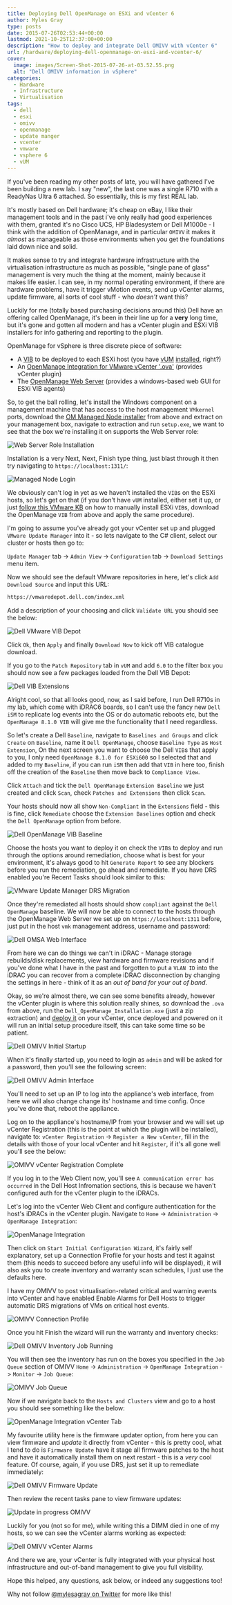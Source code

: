 ```yaml
---
title: Deploying Dell OpenManage on ESXi and vCenter 6
author: Myles Gray
type: posts
date: 2015-07-26T02:53:44+00:00
lastmod: 2021-10-25T12:37:00+00:00
description: "How to deploy and integrate Dell OMIVV with vCenter 6"
url: /hardware/deploying-dell-openmanage-on-esxi-and-vcenter-6/
cover:
  image: images/Screen-Shot-2015-07-26-at-03.52.55.png
  alt: "Dell OMIVV information in vSphere"
categories:
  - Hardware
  - Infrastructure
  - Virtualisation
tags:
  - dell
  - esxi
  - omivv
  - openmanage
  - update manger
  - vcenter
  - vmware
  - vsphere 6
  - vUM
---
```


If you've been reading my other posts of late, you will have gathered I've been building a new lab. I say "new", the last one was a single R710 with a ReadyNas Ultra 6 attached. So essentially, this is my first REAL lab.

It's mostly based on Dell hardware; it's cheap on eBay, I like their management tools and in the past i've only really had good experiences with them, granted it's no Cisco UCS, HP Bladesystem or Dell M1000e - I think with the addition of OpenManage, and in particular `OMIVV` it makes it _almost_ as manageable as those environments when you get the foundations laid down nice and solid.

It makes sense to try and integrate hardware infrastructure with the virtualisation infrastructure as much as possible, "single pane of glass" management is very much the thing at the moment, mainly because it makes life easier. I can see, in my normal operating environment, if there are hardware problems, have it trigger vMotion events, send up vCenter alarms, update firmware, all sorts of cool stuff - who _doesn't_ want this?

Luckily for me (totally based purchasing decisions around this) Dell have an offering called OpenManage, it's been in their line up for a **very** long time, but it's gone and gotten all modern and has a vCenter plugin and ESXi VIB installers for info gathering and reporting to the plugin.

OpenManage for vSphere is three discrete piece of software:

* A [VIB][1] to be deployed to each ESXi host (you have [vUM][2] [installed][3], right?)
* An [OpenManage Integration for VMware vCenter '.ova'][4] (provides vCenter plugin)
* The [OpenManage Web Server][5] (provides a windows-based web GUI for ESXi VIB agents)

So, to get the ball rolling, let's install the Windows component on a management machine that has access to the host management `VMkernel` ports, download the [OM Managed Node installer][5] from above and extract on your management box, navigate to extraction and run `setup.exe`, we want to see that the box we're installing it on supports the Web Server role:

![Web Server Role Installation][6]

Installation is a very Next, Next, Finish type thing, just blast through it then try navigating to `https://localhost:1311/`:

![Managed Node Login][7]

We obviously can't log in yet as we haven't installed the `VIB`s on the ESXi hosts, so let's get on that (if you don't have `vUM` installed, either set it up, or just [follow this VMware KB][8] on how to manually install ESXi `VIB`s, download the OpenManage `VIB` from above and apply the same procedure).

I'm going to assume you've already got your vCenter set up and plugged `VMware Update Manager` into it - so lets navigate to the C# client, select our cluster or hosts then go to:

`Update Manager` tab -> `Admin View` -> `Configuration` tab -> `Download Settings` menu item.

Now we should see the default VMware repositories in here, let's click `Add Download Source` and input this URL:

```sh
https://vmwaredepot.dell.com/index.xml
```

Add a description of your choosing and click `Validate URL` you should see the below:

![Dell VMware VIB Depot][9]

Click `Ok`, then `Apply` and finally `Download Now` to kick off VIB catalogue download.

If you go to the `Patch Repository` tab in `vUM` and add `6.0` to the filter box you should now see a few packages loaded from the Dell VIB Depot:

![Dell VIB Extensions][10]

Alright cool, so that all looks good, now, as I said before, I run Dell R710s in my lab, which come with iDRAC6 boards, so I can't use the fancy new `Dell iSM` to replicate log events into the OS or do automatic reboots etc, but the `OpenManage 8.1.0 VIB` will give me the functionality that I need regardless.

So let's create a Dell `Baseline`, navigate to `Baselines and Groups` and click `Create` on `Baseline`, name it `Dell OpenManage`, choose `Baseline Type` as `Host Extension`, On the next screen you want to choose the Dell `VIB`s that apply to you, I only need `OpenManage 8.1.0 for ESXi600` so I selected that and added to my `Baseline`, if you can run `iSM` then add that `VIB` in here too, finish off the creation of the `Baseline` then move back to `Compliance View`.

Click `Attach` and tick the `Dell OpenManage` `Extension Baseline` we just created and click `Scan`, check `Patches and Extensions` then click `Scan`.

Your hosts should now all show `Non-Compliant` in the `Extensions` field - this is fine, click `Remediate` choose the `Extension Baselines` option and check the `Dell OpenManage` option from before.

![Dell OpenManage VIB Baseline][11]

Choose the hosts you want to deploy it on check the `VIB`s to deploy and run through the options around remediation, choose what is best for your environment, it's always good to hit `Generate Report` to see any blockers before you run the remediation, go ahead and remediate. If you have DRS enabled you're Recent Tasks should look similar to this:

![VMware Update Manager DRS Migration][12]

Once they're remediated all hosts should show `compliant` against the `Dell OpenManage` baseline. We will now be able to connect to the hosts through the OpenManage Web Server we set up on `https://localhost:1311` before, just put in the host `vmk` management address, username and password:

![Dell OMSA Web Interface][13]

From here we can do things we can't in iDRAC - Manage storage rebuilds/disk replacements, view hardware and firmware revisions and if you've done what I have in the past and forgotten to put a `VLAN ID` into the iDRAC you can recover from a complete iDRAC disconnection by changing the settings in here - think of it as an _out of band for your out of band_.

Okay, so we're almost there, we can see some benefits already, however the vCenter plugin is where this solution really shines, so download the `.ova` from above, run the `Dell_OpenManage_Installation.exe` (just a zip extraction) and [deploy it][14] on your vCenter, once deployed and powered on it will run an initial setup procedure itself, this can take some time so be patient.

![Dell OMIVV Initial Startup][15]

When it's finally started up, you need to login as `admin` and will be asked for a password, then you'll see the following screen:

![Dell OMIVV Admin Interface][16]

You'll need to set up an IP to log into the appliance's web interface, from here we will also change change its' hostname and time config. Once you've done that, reboot the appliance.

Log on to the appliance's hostname/IP from your browser and we will set up vCenter Registration (this is the point at which the plugin will be installed), navigate to: `vCenter Registration` -> `Register a New vCenter`, fill in the details with those of your local vCenter and hit `Register`, if it's all gone well you'll see the below:

![OMIVV vCenter Registration Complete][17]

If you log in to the Web Client now, you'll see `A communication error has occurred` in the Dell Host Infromation sections, this is because we haven't configured auth for the vCenter plugin to the iDRACs.

Let's log into the vCenter Web Client and configure authentication for the host's iDRACs in the vCenter plugin. Navigate to `Home` -> `Administration` -> `OpenManage Integration`:

![OpenManage Integration][18]

Then click on `Start Initial Configuration Wizard`, it's fairly self explanatory, set up a Connection Profile for your hosts and test it against them (this needs to succeed before any useful info will be displayed), it will also ask you to create inventory and warranty scan schedules, I just use the defaults here.

I have my OMIVV to post virtualisation-related critical and warning events into vCenter and have enabled Enable Alarms for Dell Hosts to trigger automatic DRS migrations of VMs on critical host events.

![OMIVV Connection Profile][19]

Once you hit Finish the wizard will run the warranty and inventory checks:

![Dell OMIVV Inventory Job Running][20]

You will then see the inventory has run on the boxes you specified in the `Job Queue` section of OMIVV `Home` -> `Administration` -> `OpenManage Integration` -> `Monitor` -> `Job Queue`:

![OMIVV Job Queue][21]

Now if we navigate back to the `Hosts and Clusters` view and go to a host you should see something like the below:

![OpenManage Integration vCenter Tab][22]

My favourite utility here is the firmware updater option, from here you can view firmware and _update_ it directly from vCenter - this is pretty cool, what I tend to do is `Firmware Update` have it stage all firmware patches to the host and have it automatically install them on next restart - this is a _very_ cool feature. Of course, again, if you use DRS, just set it up to remediate immediately:

![Dell OMIVV Firmware Update][23]

Then review the recent tasks pane to view firmware updates:

![Update in progress OMIVV][24]

Luckily for you (not so for me), while writing this a DIMM died in one of my hosts, so we can see the vCenter alarms working as expected:

![Dell OMIVV vCenter Alarms][25]

And there we are, your vCenter is fully integrated with your physical host infrastructure and out-of-band management to give you full visibility.

Hope this helped, any questions, ask below, or indeed any suggestions too!

Why not follow [@mylesagray on Twitter][26] for more like this!

 [1]: http://www.dell.com/support/home/uk/en/ukdhs1/Drivers/DriversDetails?driverId=FN2KW
 [2]: http://www.vmwareandme.com/2015/02/How-to-Install-vSphere-Update-Manager-6.0-on-Windows-Server-2012-Windows-Server-2012-R2-step-by-step.html#.Va_OP5OrREc
 [3]: http://regimentalrogue.com/papers/egg.htm
 [4]: http://www.dell.com/support/home/uk/en/ukdhs1/Drivers/DriversDetails?driverId=8V0JG
 [5]: http://www.dell.com/support/home/uk/en/ukdhs1/Drivers/DriversDetails?driverId=20V28
 [6]: images/Screen-Shot-2015-07-22-at-18.42.12.png
 [7]: images/Screen-Shot-2015-07-22-at-18.51.19.png
 [8]: http://kb.vmware.com/selfservice/microsites/search.do?language=en_US&cmd=displayKC&externalId=2008939
 [9]: images/Image-1.png
 [10]: images/Image-21.png
 [11]: images/Image-3.png
 [12]: images/Image-4.png
 [13]: images/Image-5.png
 [14]: http://pubs.vmware.com/vsphere-60/index.jsp#com.vmware.vsphere.vm_admin.doc/GUID-AFEDC48B-C96F-4088-9C1F-4F0A30E965DE.html?resultof=%2522%2564%2565%2570%256c%256f%2579%2522%2520%2522%2564%2565%2570%256c%256f%2569%2522%2520%2522%256f%2576%2566%2522%2520
 [15]: images/Image-6.png
 [16]: images/Image-8.png
 [17]: images/Image-10.png
 [18]: images/Screen-Shot-2015-07-26-at-01.40.01.png
 [19]: images/Screen-Shot-2015-07-26-at-01.47.19.png
 [20]: images/Screen-Shot-2015-07-26-at-03.08.31.png
 [21]: images/Screen-Shot-2015-07-26-at-03.10.54.png
 [22]: images/Screen-Shot-2015-07-26-at-03.12.04.png
 [23]: images/Screen-Shot-2015-07-26-at-03.14.14.png
 [24]: images/Screen-Shot-2015-07-23-at-22.16.54.png
 [25]: images/Screen-Shot-2015-07-23-at-22.56.25.png
 [26]: https://twitter.com/mylesagray
